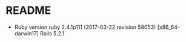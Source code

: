 # README



* Ruby version
  ruby 2.4.1p111 (2017-03-22 revision 58053) [x86_64-darwin17]
  Rails 5.2.1
